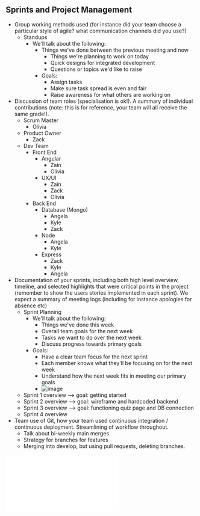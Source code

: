 ## Sprints and Project Management

- Group working methods used (for instance did your team choose a particular style of agile? what communication channels did you use?)
    - Standups
        - We'll talk about the following:
            - Things we've done between the previous meeting and now
		        - Things we're planning to work on today
		        - Quick designs for integrated development
		        - Questions or topics we'd like to raise
	      - Goals:
            - Assign tasks
            - Make sure task spread is even and fair
            - Raise awareness for what others are working on
- Discussion of team roles (specialisation is ok!). A summary of individual contributions (note: this is for reference, your team will all receive the same grade!).
    - Scrum Master
        -  Olivia
    - Product Owner
        -  Zack
    -   Dev Team
        - Front End
            - Angular
                - Zain
                - Olivia
            -  UX/UI
                - Zain
                - Zack
                - Olivia
        - Back End
            - Database (Mongo)
            	- Angela
            	- Kyle
            	- Zack
            - Node
                - Angela
                - Kyle
            - Express
                - Zack
                - Kyle
                - Angela
- Documentation of your sprints, including both high level overview, timeline, and selected highlights that were critical points in the project (remember to show the users stories implemented in each sprint). We expect a summary of meeting logs (including for instance apologies for absence etc)
    - Sprint Planning
        - We'll talk about the following:
            - Things we've done this week
            - Overall team goals for the next week
            - Tasks we want to do over the next week
            - Discuss progress towards primary goals
        - Goals:
            - Have a clear team focus for the next sprint
            - Each member knows what they'll be focusing on for the next week
            - Understand how the next week fits in meeting our primary goals
            - ![image](SprintDiagram.jpg)
    - Sprint 1 overview --> goal: getting started
    - Sprint 2 overview --> goal: wireframe and hardcoded backend
    - Sprint 3 overview --> goal: functioning quiz page and DB connection
    - Sprint 4 overview
-  Team use of Git, how your team used continuous integration / continuous deployment. Streamlining of workflow throughout.
    - Talk about bi-weekly main merges
    - Strategy for branches for features
    - Merging into develop, but using pull requests, deleting branches.

![Alternate Name](SugarRushSprint1.pdf)
